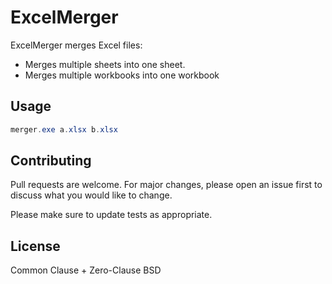 # ExcelMerger

ExcelMerger merges Excel files:

- Merges multiple sheets into one sheet.
- Merges multiple workbooks into one workbook

## Usage

```powershell
merger.exe a.xlsx b.xlsx
```

## Contributing
Pull requests are welcome. For major changes, please open an issue first to discuss what you would like to change.

Please make sure to update tests as appropriate.

## License

Common Clause + Zero-Clause BSD
